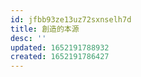 ```yaml
---
id: jfbb93ze13uz72sxnselh7d
title: 創造的本源
desc: ''
updated: 1652191788932
created: 1652191786427
---
```


